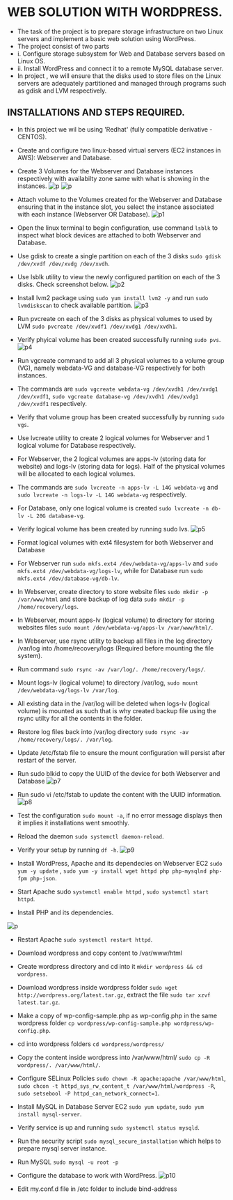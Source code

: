 # WEB SOLUTION WITH WORDPRESS.
- The task of the project is to prepare storage infrastructure on two Linux servers and implement a basic web solution using WordPress.
- The project consist of two parts
- i. Configure storage subsystem for Web and Database servers based on Linux OS.
- ii. Install WordPress and connect it to a remote MySQL database server.  
- In project , we will ensure that the disks used to store files on the Linux servers are adequately partitioned and managed through programs such as gdisk and LVM respectively.

## INSTALLATIONS AND STEPS REQUIRED.
- In this project we wil be using 'Redhat' (fully compatible derivative - CENTOS).
- Create and configure two linux-based virtual servers (EC2 instances in AWS): Webserver and Database.
- Create 3 Volumes for the Webserver and Database instances respectively with availabilty zone same with what is showing in the instances.
![p](https://user-images.githubusercontent.com/50557587/140829333-4f3b8778-7bc4-41f5-83b2-64dd3b3d6654.PNG)
![p](https://user-images.githubusercontent.com/50557587/140829570-58e4b981-b70a-4b0a-9dbd-0f67dd944ab1.PNG)

- Attach volume to the Volumes created for the Webserver and Database ensuring that in the instance slot, you select the instance associated with each instance (Webserver OR Database).
![p1](https://user-images.githubusercontent.com/50557587/140830249-e73937d1-de47-454b-9ea1-7e138530f823.PNG)

- Open the linux terminal to begin configuration, use command `lsblk` to inspect what block devices are attached to both Webserver and Database.
- Use gdisk to create a single partition on each of the 3 disks `sudo gdisk /dev/xvdf /dev/xvdg /dev/xvdh`.
- Use lsblk utility to view the newly configured partition on each of the 3 disks. Check screenshot below.
![p2](https://user-images.githubusercontent.com/50557587/140831068-02f5b866-c270-4883-91e0-e6402ac515cb.PNG) 

- Install lvm2 package using `sudo yum install lvm2 -y` and run `sudo lvmdiskscan` to check available partition.
![p3](https://user-images.githubusercontent.com/50557587/140831944-f41306d8-a18b-4d78-afa8-4beb0e5522ec.PNG)


- Run pvcreate on each of the 3 disks as physical volumes to used by LVM `sudo pvcreate /dev/xvdf1 /dev/xvdg1 /dev/xvdh1`.
- Verify phyical volume has been created successfully running `sudo pvs`.
![p4](https://user-images.githubusercontent.com/50557587/140832000-fb61701c-858a-48a4-83e8-d228bc812694.PNG)

- Run vgcreate command to add all 3 physical volumes to a volume group (VG), namely webdata-VG and database-VG respectively for both instances. 
- The commands are `sudo vgcreate webdata-vg /dev/xvdh1 /dev/xvdg1 /dev/xvdf1`, `sudo vgcreate database-vg /dev/xvdh1 /dev/xvdg1 /dev/xvdf1` respectively.
- Verify that volume group has been created successfully by running `sudo vgs`.
- Use lvcreate utility to create 2 logical volumes for Webserver and 1 logical volume for Database respectively.
- For Webserver, the 2 logical volumes are apps-lv (storing data for website) and logs-lv (storing data for logs). Half of the physical volumes will be allocated to each logical volumes.
- The commands are `sudo lvcreate -n apps-lv -L 14G webdata-vg`  and `sudo lvcreate -n logs-lv -L 14G webdata-vg` respectively.
- For Database, only one logical volume is created `sudo lvcreate -n db-lv -L 20G database-vg`.
- Verify logical volume has been created by running sudo lvs.
![p5](https://user-images.githubusercontent.com/50557587/140835274-cd34a9e9-8d7a-43fd-b8d2-40ba1566920d.PNG)

- Format logical volumes with ext4 filesystem for both Webserver and Database
- For Webserver run `sudo mkfs.ext4 /dev/webdata-vg/apps-lv` and `sudo mkfs.ext4 /dev/webdata-vg/logs-lv`, while for Database run `sudo mkfs.ext4 /dev/database-vg/db-lv`.
- In Webserver, create directory to store website files `sudo mkdir -p /var/www/html` and store backup of log data `sudo mkdir -p /home/recovery/logs`.
- In Webserver, mount apps-lv (logical volume) to directory for storing websites files `sudo mount /dev/webdata-vg/apps-lv /var/www/html/`.
- In Webserver, use rsync utility to backup all files in the log directory /var/log into /home/recovery/logs (Required before mounting the file system).
- Run command `sudo rsync -av /var/log/. /home/recovery/logs/`.
- Mount logs-lv (logical volume) to directory /var/log, `sudo mount /dev/webdata-vg/logs-lv /var/log`.
- All existing data in the /var/log will be deleted when logs-lv (logical volume) is mounted as such that is why created backup file using the rsync utilty for all the contents in the folder.
- Restore log files back into /var/log directory `sudo rsync -av /home/recovery/logs/. /var/log`.
- Update /etc/fstab file to ensure the mount configuration will persist after restart of the server.
- Run sudo blkid to copy the UUID of the device for both Webserver and Database 
![p7](https://user-images.githubusercontent.com/50557587/140838828-c69881f7-00ac-43c1-813f-a26aad1746ae.PNG)

- Run sudo vi /etc/fstab to update the content with the UUID information.
![p8](https://user-images.githubusercontent.com/50557587/140839162-ebd7e311-0997-45c8-9947-02d72da3717f.PNG)

- Test the configuration `sudo mount -a`, if no error message displays then it implies it installations went smoothly.
- Reload the daemon `sudo systemctl daemon-reload`.
- Verify your setup by running `df -h`.
![p9](https://user-images.githubusercontent.com/50557587/140840066-c69a5bd8-ee7d-4530-8de9-975d6deb9da8.PNG) 

- Install WordPress, Apache and its dependecies on Webserver EC2 `sudo yum -y update` , `sudo yum -y install wget httpd php php-mysqlnd php-fpm php-json`.
- Start Apache sudo `systemctl enable httpd` , `sudo systemctl start httpd`.
- Install PHP and its dependencies.

![p](https://user-images.githubusercontent.com/50557587/140840641-01b58f12-afa1-4d4f-8147-09f424f1811f.PNG)

- Restart Apache `sudo systemctl restart httpd`.
- Download wordpress and copy content to /var/www/html
- Create wordpress directory and cd into it `mkdir wordpress && cd wordpress`.
- Download wordpress inside wordpress folder `sudo wget http://wordpress.org/latest.tar.gz`, extract the file `sudo tar xzvf latest.tar.gz`.
- Make a copy of wp-config-sample.php as wp-config.php in the same wordpress folder `cp wordpress/wp-config-sample.php wordpress/wp-config.php`.
- cd into wordpress folders `cd wordpress/wordpress/`
- Copy the content inside wordpress into /var/www/html/ `sudo cp -R wordpress/. /var/www/html/`.
- Configure SELinux Policies `sudo chown -R apache:apache /var/www/html`, `sudo chcon -t httpd_sys_rw_content_t /var/www/html/wordpress -R`, `sudo setsebool -P httpd_can_network_connect=1`.
- Install MySQL in Database Server EC2 `sudo yum update`, `sudo yum install mysql-server`.
- Verify service is up and running `sudo systemctl status mysqld`.
- Run the security script `sudo mysql_secure_installation` which helps to prepare mysql server instance.
- Run MySQL `sudo mysql -u root -p`
- Configure the database to work with WordPress.
![p10](https://user-images.githubusercontent.com/50557587/140843855-0474f121-94e2-4865-ac41-2c464256895a.PNG)

- Edit my.conf.d file in /etc folder to include bind-address




